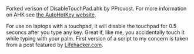 Forked verison of DisableTouchPad.ahk by PProvost.
For more information on AHK see [the AutoHotKey website](http://www.autohotkey.com/).

For use on laptops with a touchpad, it will disable the touchpad for 0.5 seconcs after you type any key. Great if, like me, you accidentally touch it while typing with your palm. First version of a script to my concern is taken from a post featured by [Lifehacker.com](http://lifehacker.com/5480260/disable-your-touchpad-when-youre-typing-with-autohotkey).